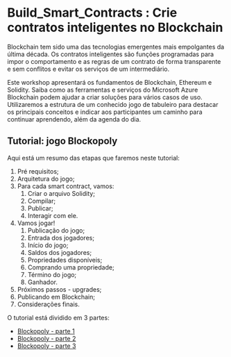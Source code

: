# Build_Smart_Contracts : Crie contratos inteligentes no Blockchain

Blockchain tem sido uma das tecnologias emergentes mais empolgantes da última década. Os contratos inteligentes são funções programadas para impor o comportamento e as regras de um contrato de forma transparente e sem conflitos e evitar os serviços de um intermediário.

Este workshop apresentará os fundamentos de Blockchain, Ethereum e Solidity. Saiba como as ferramentas e serviços do Microsoft Azure Blockchain podem ajudar a criar soluções para vários casos de uso. Utilizaremos a estrutura de um conhecido jogo de tabuleiro para destacar os principais conceitos e indicar aos participantes um caminho para continuar aprendendo, além da agenda do dia.

## Tutorial: jogo Blockopoly

Aqui está um resumo das etapas que faremos neste tutorial:

1. Pré requisitos;
2. Arquitetura do jogo;
3. Para cada smart contract, vamos:
    1. Criar o arquivo Solidity;
    2. Compilar;
    3. Publicar;
    4. Interagir com ele.
4. Vamos jogar!
    1. Publicação do jogo;
    2. Entrada dos jogadores;
    3. Início do jogo;
    4. Saldos dos jogadores;
    5. Propriedades disponíveis;
    6.  Comprando uma propriedade;
    7.  Término do jogo;
    8.  Ganhador.
5. Próximos passos - upgrades;
6. Publicando em Blockchain;
7. Considerações finais.

O tutorial está dividido em 3 partes:

- [Blockopoly - parte 1](./Tutorial_part01/README.md)
- [Blockopoly - parte 2](./Tutorial_part02/README.md)
- [Blockopoly - parte 3](./Tutorial_part03/README.md)

